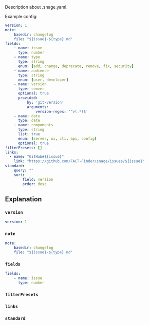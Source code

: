 Description about .snage.yaml.

Example config:
```yaml
version: 1
note:
    basedir: changelog
    file: "${issue}-${type}.md"
fields:
    - name: issue
      type: number
    - name: type
      type: string
      enum: [add, change, deprecate, remove, fix, security]
    - name: audience
      type: string
      enum: [user, developer]
    - name: version
      type: semver
      optional: true
      provided:
          by: 'git-version'
          arguments:
              version-regex: '^v(.*)$'
    - name: date
      type: date
    - name: components
      type: string
      list: true
      enum: [server, ui, cli, api, config]
      optional: true
filterPresets: []
links:
  - name: "GitHub#${issue}"
    link: "https://github.com/FACT-Finder/snage/issues/${issue}"
standard:
    query: ""
    sort:
        field: version
        order: desc
```

## Explanation

### `version`

```yaml
version: 1
```


### `note`

```yaml
note:
    basedir: changelog
    file: "${issue}-${type}.md"
```

### `fields`

```yaml
fields:
    - name: issue
      type: number
```

### `filterPresets`

### `links`

### `standard`
